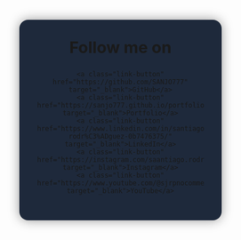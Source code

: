 <!DOCTYPE html>
<html lang="en">
<head>
  <meta charset="UTF-8" />
  <meta name="viewport" content="width=device-width, initial-scale=1" />
  <title>Santiago Rodríguez – Links</title>
  <link href="https://fonts.googleapis.com/css2?family=Inter:wght@400;700&display=swap" rel="stylesheet">
  <style>
    * {
      box-sizing: border-box;
      margin: 0;
      padding: 0;
    }

    body {
      font-family: 'Inter', sans-serif;
      background-color: #0f172a;
      color: white;
      height: 100vh;
      display: flex;
      align-items: center;
      justify-content: center;
    }

    .box {
      background-color: #1e293b;
      padding: 2rem;
      border-radius: 16px;
      box-shadow: 0 0 20px rgba(0, 0, 0, 0.4);
      width: 90%;
      max-width: 400px;
      text-align: center;
    }

    .title {
      font-size: 1.8rem;
      margin-bottom: 1.5rem;
      font-weight: 700;
    }

    .link-button {
      display: block;
      background-color: #334155;
      color: white;
      text-decoration: none;
      padding: 0.8rem 1rem;
      border-radius: 12px;
      margin: 0.5rem 0;
      font-size: 1rem;
      transition: background-color 0.3s, transform 0.2s;
    }

    .link-button:hover {
      background-color: #3b82f6;
      transform: scale(1.03);
    }
  </style>
</head>
<body>
  <div class="box">
    <div class="title">Follow me on</div>

    <a class="link-button" href="https://github.com/SANJO777" target="_blank">GitHub</a>
    <a class="link-button" href="https://sanjo777.github.io/portfolio/" target="_blank">Portfolio</a>
    <a class="link-button" href="https://www.linkedin.com/in/santiago-rodr%C3%ADguez-0b7476375/" target="_blank">LinkedIn</a>
    <a class="link-button" href="https://instagram.com/saantiago.rodriguez/" target="_blank">Instagram</a>
    <a class="link-button" href="https://www.youtube.com/@sjrpnocommentary" target="_blank">YouTube</a>
  </div>
</body>
</html>
